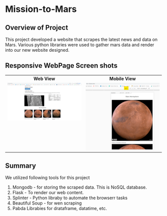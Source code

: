 # Mission-to-Mars
## Overview of Project
This project developed a website that scrapes the latest news and data on Mars. 
Various python libraries were used to gather mars data and render into our new website designed.

## Responsive WebPage Screen shots

<table>
 <tr>   
   <td align="center"> <b> Web View </b> </td>
   <td align="center"> <b> Mobile View </b> </td>
  </tr> 
  <tr>  
    <td valign="top"> <img src="/app/Image/Mission_Mars_Webpage.png" width="250" /> </td>
    <td valign="top"> <img src="/app/Image/Mission_Mars_mobilepage.png" width="250" /> </td>
  </tr>     
</Table> 



## Summary

We utilized following tools for this project
1. Mongodb - for storing the scraped data. This is NoSQL database.
1. Flask - To render our web content.
1. Splinter - Python libraby to automate the browserr tasks
1. Beautiful Soup - for wen scraping
1. Pabda Librabies for drataframe, datatime, etc.
